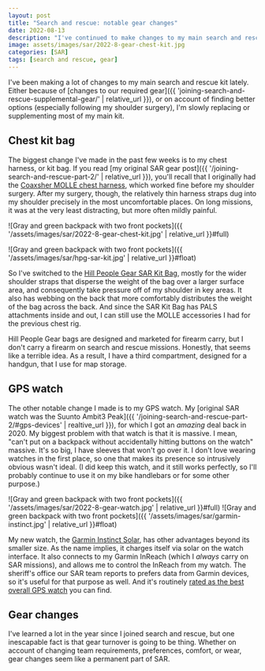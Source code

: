 ```yaml
---
layout: post
title: "Search and rescue: notable gear changes"
date: 2022-08-13
description: "I've continued to make changes to my main search and rescue kit. In this post, I cover recent changes to my watch and chest harness."
image: assets/images/sar/2022-8-gear-chest-kit.jpg
categories: [SAR]
tags: [search and rescue, gear]
---
```


I've been making a lot of changes to my main search and rescue kit lately. Either because of [changes to our required gear]({{ 'joining-search-and-rescue-supplemental-gear/' | relative_url }}), or on account of finding better options (especially following my shoulder surgery), I'm slowly replacing or supplementing most of my main kit.

## Chest kit bag

The biggest change I've made in the past few weeks is to my chest harness, or kit bag. If you read [my original SAR gear post]({{ '/joining-search-and-rescue-part-2/' | relative_url }}), you'll recall that I originally had the [Coaxsher MOLLE chest harness](http://www.coaxsher.com/MOLLE-Chest-Harness-p/rp204.htm), which worked fine before my shoulder surgery. After my surgery, though, the relatively thin harness straps dug into my shoulder precisely in the most uncomfortable places. On long missions, it was at the very least distracting, but more often mildly painful.

![Gray and green backpack with two front pockets]({{ '/assets/images/sar/2022-8-gear-chest-kit.jpg' | relative_url }}#full)

![Gray and green backpack with two front pockets]({{ '/assets/images/sar/hpg-sar-kit.jpg' | relative_url }}#float)

So I've switched to the [Hill People Gear SAR Kit Bag](https://5col.com/products/sar-kit-bag-hill-people-gear?variant=14736232939562), mostly for the wider shoulder straps that disperse the weight of the bag over a larger surface area, and consequently take pressure off of my shoulder in key areas. It also has webbing on the back that more comfortably distributes the weight of the bag across the back. And since the SAR Kit Bag has PALS attachments inside and out, I can still use the MOLLE accessories I had for the previous chest rig.

Hill People Gear bags are designed and marketed for firearm carry, but I don't carry a firearm on search and rescue missions. Honestly, that seems like a terrible idea. As a result, I have a third compartment, designed for a handgun, that I use for map storage.

## GPS watch

The other notable change I made is to my GPS watch. My [original SAR watch was the Suunto Ambit3 Peak]({{ '/joining-search-and-rescue-part-2/#gps-devices' | realtive_url }}), for which I got an _amazing_ deal back in 2020. My biggest problem with that watch is that it is massive. I mean, "can't put on a backpack without accidentally hitting buttons on the watch" massive. It's so big, I have sleeves that won't go over it. I don't love wearing watches in the first place, so one that makes its presence so intrusively obvious wasn't ideal. (I did keep this watch, and it still works perfectly, so I'll probably continue to use it on my bike handlebars or for some other purpose.)

![Gray and green backpack with two front pockets]({{ '/assets/images/sar/2022-8-gear-watch.jpg' | relative_url }}#full)
![Gray and green backpack with two front pockets]({{ '/assets/images/sar/garmin-instinct.jpg' | relative_url }}#float)

My new watch, the [Garmin Instinct Solar](https://www.garmin.com/en-US/p/679335), has other advantages beyond its smaller size. As the name implies, it charges itself via solar on the watch interface. It also connects to my Garmin InReach (which I _always_ carry on SAR missions), and allows me to control the InReach from my watch. The sheriff's office our SAR team reports to prefers data from Garmin devices, so it's useful for that purpose as well. And it's routinely [rated as the best overall GPS watch](https://www.cleverhiker.com/best-gps-watches) you can find.

## Gear changes

I've learned a lot in the year since I joined search and rescue, but one inescapable fact is that gear turnover is going to be thing. Whether on account of changing team requirements, preferences, comfort, or wear, gear changes seem like a permanent part of SAR. 